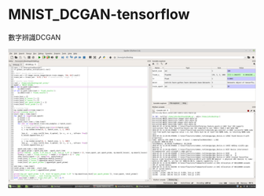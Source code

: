 # MNIST_DCGAN-tensorflow
數字辨識DCGAN

![alt text](https://github.com/snsd050331/MNIST_DCGAN-tensorflow/blob/master/DCGAN.png?raw=true)
